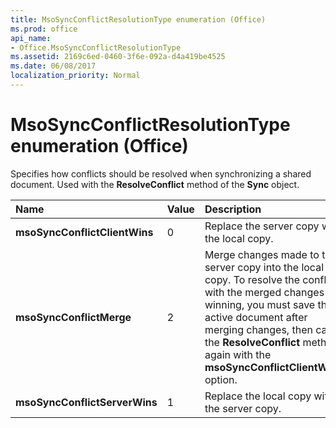 ```yaml
---
title: MsoSyncConflictResolutionType enumeration (Office)
ms.prod: office
api_name:
- Office.MsoSyncConflictResolutionType
ms.assetid: 2169c6ed-0460-3f6e-092a-d4a419be4525
ms.date: 06/08/2017
localization_priority: Normal
---
```



# MsoSyncConflictResolutionType enumeration (Office)

Specifies how conflicts should be resolved when synchronizing a shared document. Used with the  **ResolveConflict** method of the **Sync** object.



|Name|Value|Description|
|:-----|:-----|:-----|
|**msoSyncConflictClientWins**|0|Replace the server copy with the local copy.|
|**msoSyncConflictMerge**|2|Merge changes made to the server copy into the local copy. To resolve the conflict with the merged changes winning, you must save the active document after merging changes, then call the  **ResolveConflict** method again with the **msoSyncConflictClientWins** option.|
|**msoSyncConflictServerWins**|1|Replace the local copy with the server copy.|

